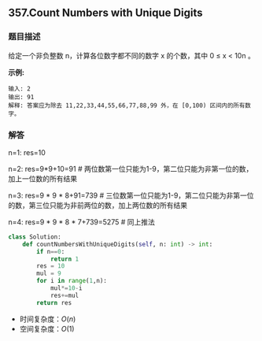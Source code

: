 ## 357.Count Numbers with Unique Digits

### 题目描述

给定一个非负整数 n，计算各位数字都不同的数字 x 的个数，其中 0 ≤ x < 10n 。

**示例:**

```
输入: 2
输出: 91 
解释: 答案应为除去 11,22,33,44,55,66,77,88,99 外，在 [0,100) 区间内的所有数字。
```



### 解答

n=1: res=10

n=2: res=9*9+10=91 # 两位数第一位只能为1-9，第二位只能为非第一位的数，加上一位数的所有结果

n=3: res=9 * 9 * 8+91=739 # 三位数第一位只能为1-9，第二位只能为非第一位的数，第三位只能为非前两位的数，加上两位数的所有结果

n=4: res=9 * 9 * 8 * 7+739=5275 # 同上推法



```python
class Solution:
    def countNumbersWithUniqueDigits(self, n: int) -> int:
        if n==0:
            return 1
        res = 10
        mul = 9
        for i in range(1,n):
            mul*=10-i
            res+=mul
        return res
```

- 时间复杂度：$O(n)$
- 空间复杂度：$O(1)$ 

